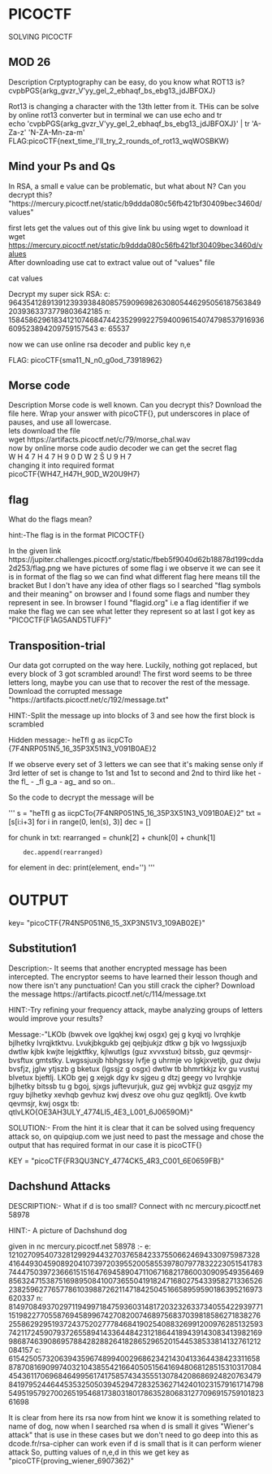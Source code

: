 # PICOCTF

SOLVING PICOCTF

## MOD 26

<p>Description
Crptyptography can be easy, do you know what ROT13 is? cvpbPGS{arkg_gvzr_V'yy_gel_2_ebhaqf_bs_ebg13_jdJBFOXJ}<p>
<p> Rot13 is changing a character with the 13th letter from it. THis can be solve by online rot13 converter but in terminal we can use echo and tr <br>
 echo 'cvpbPGS{arkg_gvzr_V'yy_gel_2_ebhaqf_bs_ebg13_jdJBFOXJ}' | tr 'A-Za-z' 'N-ZA-Mn-za-m'<br>
 FLAG:picoCTF{next_time_I'll_try_2_rounds_of_rot13_wqWOSBKW}<br>

## Mind your Ps and Qs

<p>In RSA, a small e value can be problematic, but what about N? Can you decrypt this? "https://mercury.picoctf.net/static/b9ddda080c56fb421bf30409bec3460d/values"<br>

first lets get the values out of this give link bu using wget to download it<br>
wget https://mercury.picoctf.net/static/b9ddda080c56fb421bf30409bec3460d/values<br>
After downloading use cat to extract value out of "values" file<br>

cat values<br>

<p>Decrypt my super sick RSA:
c: 964354128913912393938480857590969826308054462950561875638492039363373779803642185
n: 1584586296183412107468474423529992275940096154074798537916936609523894209759157543
e: 65537 <br>

now we can use online rsa decoder and public key n,e<br>

FLAG: picoCTF{sma11_N_n0_g0od_73918962}<br>

## Morse code

<p>Description
Morse code is well known. Can you decrypt this?
Download the file here.
Wrap your answer with picoCTF{}, put underscores in place of pauses, and use all lowercase.<br>
lets download the file<br>
wget https://artifacts.picoctf.net/c/79/morse_chal.wav<br>
now by online morse code audio decoder we can get the secret flag<br>
W H 4 7 H 4 7 H 9 0 D W 2 Š U 9 H 7<br>
changing it into required format<br>
picoCTF{WH47_H47H_90D_W20U9H7}<br>

## flag

 <p>What do the flags mean?<p>
 <p>hint:-The flag is in the format PICOCTF{}<p>

<p>In the given link https://jupiter.challenges.picoctf.org/static/fbeb5f9040d62b18878d199cdda2d253/flag.png we have pictures of some flag i we observe it we can see it is in format of the flag so we can find what different flag here means till the bracket
But I don't have any idea of other flags so I searched "flag symbols and their meaning" on browser and I found some flags and number they represent in see.
In browser I found "flagid.org" i.e a flag identifier if we make the flag we can see what letter they represent so at last I got key as
"PICOCTF{F1AG5AND5TUFF}"<p>

## Transposition-trial

<p>Our data got corrupted on the way here. Luckily, nothing got replaced, but every block of 3 got scrambled around! The first word seems to be three letters long, maybe you can use that to recover the rest of the message.
Download the corrupted message "https://artifacts.picoctf.net/c/192/message.txt"<p>
<p>HINT:-Split the message up into blocks of 3 and see how the first block is scrambled<p>
<p>Hidden message:- heTfl g as iicpCTo      {7F4NRP051N5_16_35P3X51N3_V091B0AE}2<p>
<p>If we observe every set of 3 letters we can see that it's making sense only if 3rd letter of set is change to 1st and 1st to second and 2nd to third like
het - the
fl_ - _fl
g_a - ag_
and so on..<p>
<p>So the code to decrypt the message will be <p>
''' s = "heTfl g as iicpCTo{7F4NRP051N5_16_35P3X51N3_V091B0AE}2"
txt = [s[i:i+3] for i in range(0, len(s), 3)]
dec = []

for chunk in txt:
rearranged = chunk[2] + chunk[0] + chunk[1]

        dec.append(rearranged)

for element in dec:
print(element, end='') '''

# OUTPUT

key= "picoCTF{7R4N5P051N6_15_3XP3N51V3_109AB02E}"

## Substitution1

<p>Description:- It seems that another encrypted message has been intercepted. The encryptor seems to have learned their lesson though and now there isn't any punctuation! Can you still crack the cipher?
Download the message https://artifacts.picoctf.net/c/114/message.txt<p>
<p>HINT:-Try refining your frequency attack, maybe analyzing groups of letters would improve your results?<p>
<p>Message:-"LKOb (bwvek ove lgqkhej kwj osgx) gej g kyqj vo lvrqhkje bjlhetky lvrqjktktvu. Lvukjbkgukb gej qejbjukjz dtkw g bjk vo lwgssjuxjb dwtlw kjbk kwjte lejgktftky, kjlwutlgs (guz xvvxstux) bitssb, guz qevmsjr-bvsftux gmtstky. Lwgssjuxjb hbhgssy lvfje g uhrmje vo lgkjxvetjb, guz dwju bvsfjz, jglw ytjszb g bketux (lgssjz g osgx) dwtlw tb bhmrtkkjz kv gu vustuj blvetux bjeftlj. LKOb gej g xejgk dgy kv sjgeu g dtzj geegy vo lvrqhkje bjlhetky bitssb tu g bgoj, sjxgs juftevurjuk, guz gej wvbkjz guz qsgyjz my rguy bjlhetky xevhqb gevhuz kwj dvesz ove ohu guz qeglktlj. Ove kwtb qevmsjr, kwj osgx tb: qtlvLKO{OE3AH3ULY_4774LI5_4E3_L001_6J0659OM}"<p>

<p>SOLUTION:- From the hint it is clear that it can be solved using frequency attack so, on quipqiup.com we just need to past the message and chose the output that has required format in our case it is picoCTF{}<p>
<p>KEY = "picoCTF{FR3QU3NCY_4774CK5_4R3_C001_6E0659FB}"

## Dachshund Attacks

<p>DESCRIPTION:- What if d is too small? Connect with nc mercury.picoctf.net 58978<p>
<p>HINT:- A picture of Dachshund dog<p>

<p>given in nc mercury.picoctf.net 58978 :- 
e: 12102709540732812992944327037658423375506624694330975987328416449304590892041073972039552005855397807977832223051541783744475039723666151516476945890471106716821786003090954935646985632471538751698950841007365504191824716802754339582713365262382596277657786103988726211471842504516658959590186395216973620337
n: 81497084937029711949971847593603148172032326337340554229397711519822770558769458996742708200746897568370398185862718382762558629295193724375202777846841902540883269912009762851325937421172459079372655894143364484231218644189439143083413982169986874639086957884282882641828652965201544538533814132761212084157
c: 61542505732063943596748994002968623421430413364438423311658878708169099740321043855421664050515641694806812851531031708445436117069684649956174175857434355513078420868692482076347984197952446445353250503945294728325362714240102315791617147985495195792700265195468173803180178635280683127709691575910182361698<p>
 <p>It is clear from here its rsa now from hint we know it is something related to name of dog, now when I searched rsa when d is small it gives "Wiener's attack" that is use in these cases but we don't need to go deep into this as dcode.fr/rsa-cipher can work even if d is small that is it can perform wiener attack
 So, putting values of n,e,d in this we get key as 
 "picoCTF{proving_wiener_6907362}"<p>
